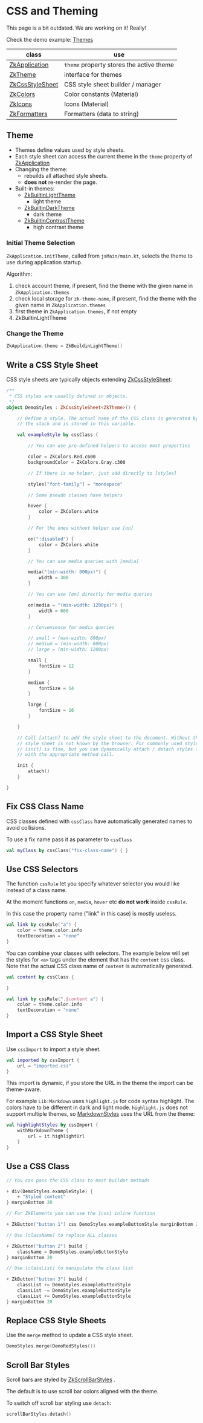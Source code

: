 # CSS and Theming

<div data-zk-enrich="Note" data-zk-flavour="Danger" data-zk-title="Outdated">
This page is a bit outdated. We are working on it! Really!
</div>

Check the demo example: [Themes](../../../../../demo/demo-lib/src/jsMain/kotlin/zakadabar/demo/lib/frontend/themes)

| class | use |
| ----- | --- |
| [ZkApplication](/src/jsMain/kotlin/zakadabar/stack/frontend/application/ZkApplication.kt) | `theme` property  stores the active theme |
| [ZkTheme](/src/jsMain/kotlin/zakadabar/stack/frontend/resources/ZkTheme.kt) | interface for themes |
| [ZkCssStyleSheet](/src/jsMain/kotlin/zakadabar/stack/frontend/resources/css/ZkCssStyleSheet.kt) | CSS style sheet builder / manager |
| [ZkColors](/src/jsMain/kotlin/zakadabar/stack/frontend/resources/ZkColors.kt) | Color constants (Material) |
| [ZkIcons](/src/jsMain/kotlin/zakadabar/stack/frontend/resources/ZkIcons.kt) | Icons (Material) |
| [ZkFormatters](/src/jsMain/kotlin/zakadabar/stack/frontend/resources/ZkFormatters.kt) | Formatters (data to string) |

## Theme

* Themes define values used by style sheets.
* Each style sheet can access the current theme in the `theme` property
  of [ZkApplication](/src/jsMain/kotlin/zakadabar/stack/frontend/application/ZkApplication.kt)
* Changing the theme:
    * rebuilds all attached style sheets.
    * **does not** re-render the page.
* Built-in themes:
    * [ZkBuiltinLightTheme](/src/jsMain/kotlin/zakadabar/stack/frontend/builtin/theme/ZkBuiltinLightTheme.kt)
        - light theme
    * [ZkBuiltinDarkTheme](/src/jsMain/kotlin/zakadabar/stack/frontend/builtin/theme/ZkBuiltinDarkTheme.kt)
        - dark theme
    * [ZkBuiltinContrastTheme](/src/jsMain/kotlin/zakadabar/stack/frontend/builtin/theme/ZkBuiltinContrastTheme.kt)
        - high contrast theme

### Initial Theme Selection

`ZkApplication.initTheme`, called from `jsMain/main.kt`, selects the theme to use during application startup.

Algorithm:

1. check account theme, if present, find the theme with the given name in `ZkApplication.themes`
2. check local storage for `zk-theme-name`, if present, find the theme with the given name in `ZkApplication.themes`
3. first theme in `ZkApplication.themes`, if not empty
4. ZkBuiltinLightTheme

### Change the Theme

```kotlin
ZkApplication.theme = ZkBuildinLightTheme()
```

## Write a CSS Style Sheet

CSS style sheets are typically objects
extending [ZkCssStyleSheet](/src/jsMain/kotlin/zakadabar/stack/frontend/resources/css/ZkCssStyleSheet.kt):

```kotlin
/**
 * CSS styles are usually defined in objects.
 */
object DemoStyles : ZkCssStyleSheet<ZkTheme>() {

    // Define a style. The actual name of the CSS class is generated by
    // the stack and is stored in this variable.

    val exampleStyle by cssClass {

        // You can use pre-defined helpers to access most properties

        color = ZkColors.Red.c600
        backgroundColor = ZkColors.Gray.c300

        // If there is no helper, just add directly to [styles]

        styles["font-family"] = "monospace"

        // Some pseudo classes have helpers

        hover {
            color = ZkColors.white
        }

        // For the ones without helper use [on]

        on(":disabled") {
            color = ZkColors.white
        }

        // You can use media queries with [media]

        media("(min-width: 800px)") {
            width = 300
        }

        // You can use [on] directly for media queries

        on(media = "(min-width: 1200px)") {
            width = 600
        }

        // Convenience for media queries

        // small = (max-width: 600px)
        // medium = (min-width: 800px)
        // large = (min-width: 1200px)

        small {
            fontSize = 12
        }

        medium {
            fontSize = 14
        }

        large {
            fontSize = 16
        }

    }

    // Call [attach] to add the style sheet to the document. Without this the
    // style sheet is not known by the browser. For commonly used style sheets
    // [init] is fine, but you can dynamically attach / detach styles sheets
    // with the appropriate method call.

    init {
        attach()
    }

}
```

## Fix CSS Class Name

CSS classes defined with `cssClass` have automatically generated names to avoid collisions.

To use a fix name pass it as parameter to `cssClass`

```kotlin
val myClass by cssClass("fix-class-name") { }
```

## Use CSS Selectors

The function `cssRule` let you specify whatever selector you would like instead of a class name.

At the moment functions `on`, `media`, `hover` etc **do not work** inside `cssRule`.

In this case the property name ("link" in this case) is mostly useless.

```kotlin
val link by cssRule("a") {
    color = theme.color.info
    textDecoration = "none"
}
```

You can combine your classes with selectors. The example below will set the styles for
`<a>` tags under the element that has the `content` css class. Note that the actual CSS class name of `content` is
automatically generated.

```kotlin
val content by cssClass {

}

val link by cssRule(".$content a") {
    color = theme.color.info
    textDecoration = "none"
}
```

## Import a CSS Style Sheet

Use `cssImport` to import a style sheet.

```kotlin
val imported by cssImport {
    url = "imported.css"
}
```

This import is dynamic, if you store the URL in the theme the import can be theme-aware.

For example `Lib:Markdown` uses `highlight.js` for code syntax highlight. The colors have to be different in dark and
light mode. `highlight.js` does not support multiple themes,
so [MarkdownStyles](../../../../../lib/markdown/src/jsMain/kotlin/zakadabar/lib/markdown/frontend/MarkdownStyles.kt)
uses the URL from the theme:

```kotlin
val highlightStyles by cssImport {
    withMarkdownTheme {
        url = it.highlightUrl
    }
}
```

## Use a CSS Class

```kotlin
// You can pass the CSS class to most builder methods

+ div(DemoStyles.exampleStyle) {
    + "Styled content"
} marginBottom 20

// For ZkElements you can use the [css] inline function

+ ZkButton("button 1") css DemoStyles.exampleButtonStyle marginBottom 20

// Use [className] to replace ALL classes

+ ZkButton("button 2") build {
    className = DemoStyles.exampleButtonStyle
} marginBottom 20

// Use [classList] to manipulate the class list

+ ZkButton("button 3") build {
    classList += DemoStyles.exampleButtonStyle
    classList -= DemoStyles.exampleButtonStyle
    classList += DemoStyles.exampleButtonStyle
} marginBottom 20
```

## Replace CSS Style Sheets

Use the `merge` method to update a CSS style sheet.

```kotlin
DemoStyles.merge(DemoRedStyles())
```

## Scroll Bar Styles

Scroll bars are styled
by [ZkScrollBarStyles](/src/jsMain/kotlin/zakadabar/stack/frontend/builtin/layout/ZkScrollBarStyles.kt)
.

The default is to use scroll bar colors aligned with the theme.

To switch off scroll bar styling use `detach`:

```kotlin
scrollBarStyles.detach()
```